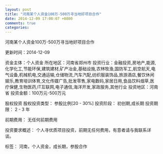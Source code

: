 ```yaml
---
layout: post
title: "河南某个人资金100万-500万寻当地好项目合作"
date: 2014-12-09 17:00:07 +0800
comments: true
categories: 
---
```

河南某个人资金100万-500万寻当地好项目合作



更新时间：2014-12-09

资金主体：个人资金
所在地区：河南省郑州市
投资行业：金融投资,房地产,能源,化学化工,节能环保,建筑建材,矿产冶金,基础设施,农林牧渔,国防军工,航空航天,电气设备,机械机电,交通运输,仓储物流,汽车汽配,纺织服装饰品,旅游酒店,餐饮休闲娱乐,教育培训体育,文化传媒广告,批发零售,家电数码,家居日用,食品饮料烟草,医疗保健,生物医药,IT互联网,电子通信,海洋开发,家政服务,其他行业
投资地区：河南省
投资金额：100万元-500万元

股权投资
股权投资类型：
                            参股比例[20 - 30%] 
                                                                                投资阶段：
                            初创期,成长期 
                                                                                                                                        投资期限：
                            2 - 3 年

前期费用：
无任何前期费用

投资要求概述：
个人寻优质项目投资，前期无任何费用，有意者请与我联系详谈。

标签：
河南，个人资金，成长期，参股合作


